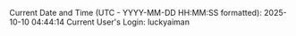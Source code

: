Current Date and Time (UTC - YYYY-MM-DD HH:MM:SS formatted): 2025-10-10 04:44:14
Current User's Login: luckyaiman
